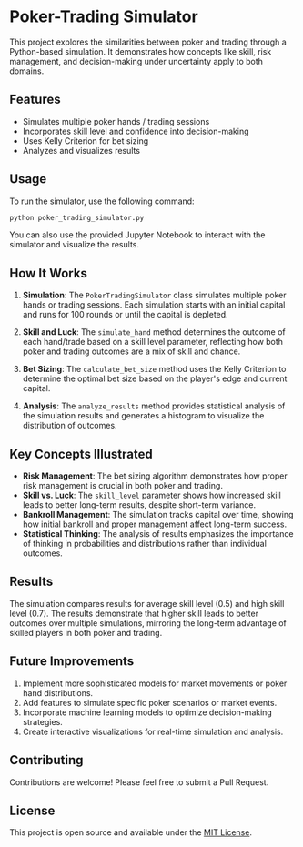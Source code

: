 # Poker-Trading Simulator

This project explores the similarities between poker and trading through a Python-based simulation. It demonstrates how concepts like skill, risk management, and decision-making under uncertainty apply to both domains.

## Features

- Simulates multiple poker hands / trading sessions
- Incorporates skill level and confidence into decision-making
- Uses Kelly Criterion for bet sizing
- Analyzes and visualizes results

## Usage

To run the simulator, use the following command:

```python
python poker_trading_simulator.py
```

You can also use the provided Jupyter Notebook to interact with the simulator and visualize the results.

## How It Works

1. **Simulation**: The `PokerTradingSimulator` class simulates multiple poker hands or trading sessions. Each simulation starts with an initial capital and runs for 100 rounds or until the capital is depleted.

2. **Skill and Luck**: The `simulate_hand` method determines the outcome of each hand/trade based on a skill level parameter, reflecting how both poker and trading outcomes are a mix of skill and chance.

3. **Bet Sizing**: The `calculate_bet_size` method uses the Kelly Criterion to determine the optimal bet size based on the player's edge and current capital.

4. **Analysis**: The `analyze_results` method provides statistical analysis of the simulation results and generates a histogram to visualize the distribution of outcomes.

## Key Concepts Illustrated

- **Risk Management**: The bet sizing algorithm demonstrates how proper risk management is crucial in both poker and trading.
- **Skill vs. Luck**: The `skill_level` parameter shows how increased skill leads to better long-term results, despite short-term variance.
- **Bankroll Management**: The simulation tracks capital over time, showing how initial bankroll and proper management affect long-term success.
- **Statistical Thinking**: The analysis of results emphasizes the importance of thinking in probabilities and distributions rather than individual outcomes.

## Results

The simulation compares results for average skill level (0.5) and high skill level (0.7). The results demonstrate that higher skill leads to better outcomes over multiple simulations, mirroring the long-term advantage of skilled players in both poker and trading.

## Future Improvements

1. Implement more sophisticated models for market movements or poker hand distributions.
2. Add features to simulate specific poker scenarios or market events.
3. Incorporate machine learning models to optimize decision-making strategies.
4. Create interactive visualizations for real-time simulation and analysis.

## Contributing

Contributions are welcome! Please feel free to submit a Pull Request.

## License

This project is open source and available under the [MIT License](LICENSE).
